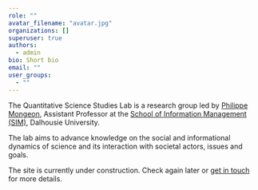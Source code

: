 ```yaml
---
role: ""
avatar_filename: "avatar.jpg"
organizations: []
superuser: true
authors:
  - admin
bio: Short bio
email: ""
user_groups:
  - ""
---
```


The Quantitative Science Studies Lab is a research group led by [Philippe Mongeon](/author/philippe-mongeon/), Assistant Professor at the [School of Information Management (SIM)](https://www.dal.ca/faculty/management/school-of-information-management.html), Dalhousie University.

The lab aims to advance knowledge on the social and informational dynamics of science and its interaction with societal actors, issues and goals.

The site is currently under construction. Check again later or [get in touch](#contact) for more details.
